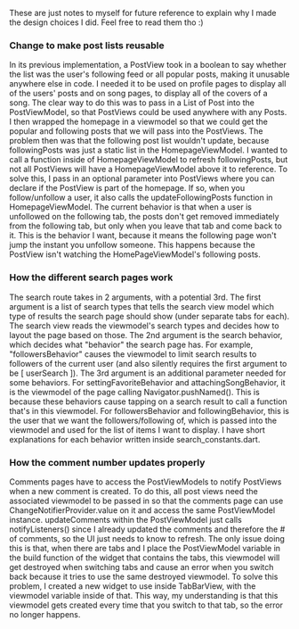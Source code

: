 These are just notes to myself for future reference to explain why I made the design choices I did. Feel free to read them tho :)

### Change to make post lists reusable

In its previous implementation, a PostView took in a boolean to say whether the list was the user's following feed or all popular posts, making it unusable anywhere else in code. I needed it to be used on profile pages to display all of the users' posts and on song pages, to display all of the covers of a song. The clear way to do this was to pass in a List of Post into the PostViewModel, so that PostViews could be used anywhere with any Posts. I then wrapped the homepage in a viewmodel so that we could get the popular and following posts that we will pass into the PostViews. The problem then was that the following post list wouldn't update, because followingPosts was just a static list in the HomepageViewModel. I wanted to call a function inside of HomepageViewModel to refresh followingPosts, but not all PostViews will have a HomepageViewModel above it to reference. To solve this, I pass in an optional parameter into PostViews where you can declare if the PostView is part of the homepage. If so, when you follow/unfollow a user, it also calls the updateFollowingPosts function in HomepageViewModel. The current behavior is that when a user is unfollowed on the following tab, the posts don't get removed immediately from the following tab, but only when you leave that tab and come back to it. This is the behavior I want, because it means the following page won't jump the instant you unfollow someone. This happens because the PostView isn't watching the HomePageViewModel's following posts.

### How the different search pages work

The search route takes in 2 arguments, with a potential 3rd. The first argument is a list of search types that tells the search view model which type of results the search page should show (under separate tabs for each). The search view reads the viewmodel's search types and decides how to layout the page based on those. The 2nd argument is the search behavior, which decides what "behavior" the search page has. For example, "followersBehavior" causes the viewmodel to limit search results to followers of the current user (and also silently requires the first argument to be [ userSearch ]). The 3rd argument is an additional parameter needed for some behaviors. For settingFavoriteBehavior and attachingSongBehavior, it is the viewmodel of the page calling Navigator.pushNamed(). This is because these behaviors cause tapping on a search result to call a function that's in this viewmodel. For followersBehavior and followingBehavior, this is the user that we want the followers/following of, which is passed into the viewmodel and used for the list of items I want to display. I have short explanations for each behavior written inside search_constants.dart.

### How the comment number updates properly
Comments pages have to access the PostViewModels to notify PostViews when a new comment is created. To do this, all post views need the associated viewmodel to be passed in so that the comments page can use ChangeNotifierProvider.value on it and access the same PostViewModel instance. updateComments within the PostViewModel just calls notifyListeners() since I already updated the comments and therefore the # of comments, so the UI just needs to know to refresh. The only issue doing this is that, when there are tabs and I place the PostViewModel variable in the build function of the widget that contains the tabs, this viewmodel will get destroyed when switching tabs and cause an error when you switch back because it tries to use the same destroyed viewmodel. To solve this problem, I created a new widget to use inside TabBarView, with the viewmodel variable inside of that. This way, my understanding is that this viewmodel gets created every time that you switch to that tab, so the error no longer happens.